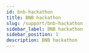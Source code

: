 ```yaml
---
id: bnb-hackathon
title: BNB hackathon
slug: /support/bnb-hackathon
sidebar_label: BNB hackathon
sidebar_position: 1
description: BNB hackathon
---
```


<object data="/img/v2/connected_2023_handbook.pdf" type="application/pdf" width="100%" height="1000px">
    <embed src="/img/v2/connected_2023_handbook.pdf">
    </embed>
</object>

<!-- width="1200px" height="700px" -->
<!-- <iframe src="https://www.notion.so/cyberconnect/Rebuild-Connection-2ed7c7ba431e4d4a99bc551ef271ad39"
></iframe> -->
